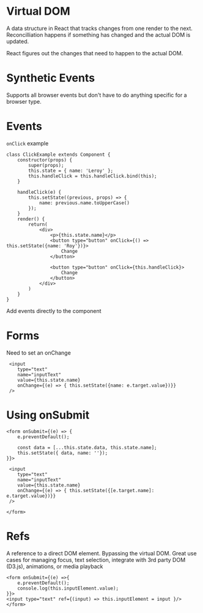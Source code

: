 
# Virtual DOM

A data structure in React that tracks changes from one render to the next. Reconcilliation happens if something has changed and the actual DOM is updated.

React figures out the changes that need to happen to the actual DOM.

# Synthetic Events

Supports all browser events but don't have to do anything specific for a browser type.

# Events

`onClick` example

```
class ClickExample extends Component {
    constructor(props) {
        super(props);
        this.state = { name: 'Leroy' };
        this.handleClick = this.handleClick.bind(this);
    }

    handleClick(e) {
        this.setState((previous, props) => {
            name: previous.name.toUpperCase()
        });
    }
    render() {
        return(
            <div>
                <p>{this.state.name}</p>
                <button type="button" onClick={() => this.setState({name: 'Roy'})}>
                    Change
                </button>

                <button type="button" onClick={this.handleClick}>
                    Change
                </button>
            </div>
        )
    }
}
```

Add events directly to the component

# Forms

Need to set an onChange

```
 <input 
    type="text"
    name="inputText"
    value={this.state.name}
    onChange={(e) => { this.setState({name: e.target.value})}}
 />
```

# Using onSubmit

```
<form onSubmit={(e) => {
    e.preventDefault();

    const data = [...this.state.data, this.state.name];
    this.setState({ data, name: ''});
}}>

 <input 
    type="text"
    name="inputText"
    value={this.state.name}
    onChange={(e) => { this.setState({[e.target.name]: e.target.value})}}
 />

</form>
```

# Refs

A reference to a direct DOM element. Bypassing the virtual DOM. Great use cases for managing focus, text selection, integrate with 3rd party DOM (D3.js), animations, or media playback

```
<form onSubmit={(e) =>{
    e.preventDefault();
    console.log(this.inputElement.value);
}}>
<input type="text" ref={(input) => this.inputElement = input }/>
</form>
```